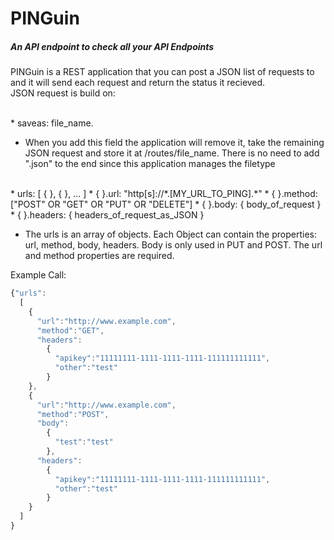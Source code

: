 # PINGuin
##### An API endpoint to check all your API Endpoints   
PINGuin is a REST application that you can post a JSON list of requests to and it will send each request and return the status it recieved. 
<br/>
JSON request is build on:

<br/>
* saveas: file_name.  

* When you add this field the application will remove it, take the remaining JSON request and store it at /routes/file_name. There is no need to add ".json" to the end since this application manages the filetype

<br/>
* urls: [ { }, { }, ... ]
  * { }.url: "http[s]://*.[MY_URL_TO_PING].*"
  * { }.method: ["POST" OR "GET" OR "PUT" OR "DELETE"]
  * { }.body: { body_of_request }
  * { }.headers: { headers_of_request_as_JSON }  

* The urls is an array of objects. Each Object can contain the properties: url, method, body, headers. Body is only used in PUT and POST. The url and method properties are required.

Example Call:

```javascript
{"urls":
  [
    {
      "url":"http://www.example.com",
      "method":"GET",
      "headers":
        {
          "apikey":"11111111-1111-1111-1111-111111111111",
          "other":"test"
        }
    },
    {
      "url":"http://www.example.com",
      "method":"POST",
      "body":
        {
          "test":"test"
        },
      "headers":
        {
          "apikey":"11111111-1111-1111-1111-111111111111",
          "other":"test"
        }
    }
  ]
}

